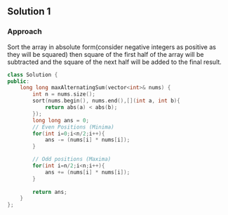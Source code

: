 ## Solution 1

### Approach
Sort the array in absolute form(consider negative integers as positive as they will be squared) then square of the first half of the array will be subtracted and the square of the next half will be added to the final result.

```cpp
class Solution {
public:
    long long maxAlternatingSum(vector<int>& nums) {
        int n = nums.size();
        sort(nums.begin(), nums.end(),[](int a, int b){
            return abs(a) < abs(b);
        });
        long long ans = 0;
        // Even Positions (Minima)
        for(int i=0;i<n/2;i++){
            ans -= (nums[i] * nums[i]);
        }

        // Odd positions (Maxima)
        for(int i=n/2;i<n;i++){
            ans += (nums[i] * nums[i]);
        }
        
        return ans;
    }
};
```